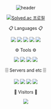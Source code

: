 <div align="center">

![header](https://capsule-render.vercel.app/api?type=waving&color=gradient&height=250&section=header&text=JuJeong&fontSize=90)


[![Solved.ac
프로필](http://mazassumnida.wtf/api/v2/generate_badge?boj=jujeong0108)](https://solved.ac/jujeong)
</div>
<p align="center">
  📋 Languages 📋
</p>
<p align="center">
  <img src="https://img.shields.io/badge/C-A8B9CC?style=flat&logo=c&logoColor=white"/>
  <img src="https://img.shields.io/badge/C++-00599C?style=flat&logo=cplusplus&logoColor=white"/>
  <img src="https://img.shields.io/badge/Java-265A8F?style=flat&logo=java&logoColor=white"/>
  <img src="https://img.shields.io/badge/Python-3776AB?style=flat&logo=python&logoColor=white"/>
  <img src="https://img.shields.io/badge/Kotlin-7F52FF?style=flat&logo=kotlin&logoColor=white"/>
</p>
<p align="center">
  ⚙️ Tools ⚙️
</p>
<p align="center">
  <img src="https://img.shields.io/badge/Visual Studio-5C2D91?style=flat&logo=visualstudio&logoColor=white"/>
  <img src="https://img.shields.io/badge/Visual Studio Code-007ACC?style=flat&logo=visualstudiocode&logoColor=white"/>
  <img src="https://img.shields.io/badge/Android Studio-3DDC84?style=flat&logo=androidstudio&logoColor=white"/>
  <img src="https://img.shields.io/badge/IntelliJ IDEA-000000?style=flat&logo=intellijidea&logoColor=white"/>
</p>
<p align="center">
  🗄️ Servers and etc 🗄️
</p>
<p align="center">
  <img src="https://img.shields.io/badge/Oracle-F80000?style=flat&logo=oracle&logoColor=white"/>
  <img src="https://img.shields.io/badge/MySql-4479A1?style=flat&logo=mysql&logoColor=white"/>
  <img src="https://img.shields.io/badge/PHP-777BB4?style=flat&logo=php&logoColor=white"/>
  <img src="https://img.shields.io/badge/Apache-D22128?style=flat&logo=apache&logoColor=white"/>
</p>
<p align="center">
  🚪 Visitors 🚪
</p>
<p align="center">
  <img src="https://hits.seeyoufarm.com/api/count/incr/badge.svg?url=https%3A%2F%2Fgithub.com%2Fjujeong0108%2Fhit-counter&count_bg=%2333CCFF&title_bg=%2300E676&icon=&icon_color=%23E7E7E7&title=VISIT&edge_flat=false"/>
</p>
